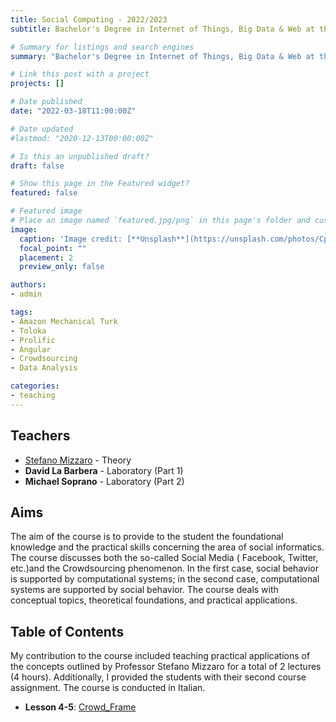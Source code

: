 ```yaml
---
title: Social Computing - 2022/2023
subtitle: Bachelor's Degree in Internet of Things, Big Data & Web at the University of Udine, Academic Year 2022/2023

# Summary for listings and search engines
summary: "Bachelor's Degree in Internet of Things, Big Data & Web at the University of Udine. Academic Year 2022/2023. Lectures: 2. Hours: 4"

# Link this post with a project
projects: []

# Date published
date: "2022-03-18T11:00:00Z"

# Date updated
#lastmod: "2020-12-13T00:00:00Z"

# Is this an unpublished draft?
draft: false

# Show this page in the Featured widget?
featured: false

# Featured image
# Place an image named `featured.jpg/png` in this page's folder and customize its options here.
image:
  caption: 'Image credit: [**Unsplash**](https://unsplash.com/photos/CpkOjOcXdUY)'
  focal_point: ""
  placement: 2
  preview_only: false

authors:
- admin

tags:
- Amazon Mechanical Turk
- Toloka
- Prolific
- Angular
- Crowdsourcing
- Data Analysis

categories:
- teaching
---
```


## Teachers

- [Stefano Mizzaro](https://users.dimi.uniud.it/~stefano.mizzaro/ "Stefano Mizzaro") - Theory
- **David La Barbera** - Laboratory (Part 1)
- **Michael Soprano** - Laboratory (Part 2)

## Aims

The aim of the course is to provide to the student the foundational knowledge and the practical skills concerning the area of social informatics. The course discusses both the so-called Social Media (
Facebook, Twitter, etc.)and the Crowdsourcing phenomenon. In the first case, social behavior is supported by computational systems; in the second case, computational systems are supported by social
behavior. The course deals with conceptual topics, theoretical foundations, and practical applications.

## Table of Contents

My contribution to the course included teaching practical applications of the concepts outlined by Professor Stefano Mizzaro for a total of 2 lectures (4 hours). Additionally, I provided the students
with their second course assignment. The course is conducted in Italian.

- **Lesson 4-5**: [Crowd_Frame](https://www.dropbox.com/scl/fi/4rmiryatmpzhyrcmejuyb/SC_MS_4_Crowd_Frame.pptx?rlkey=1cd5jhx1n2fi491qvkagau3un&dl=0)  
